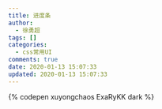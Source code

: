 ```yaml
---
title: 进度条
author:
  - 徐勇超
tags: []
categories:
  - css常用UI
comments: true
date: 2020-01-13 15:07:33
updated: 2020-01-13 15:07:33
---
```

{% codepen xuyongchaos ExaRyKK dark %}
